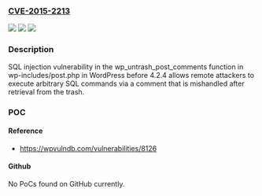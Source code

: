### [CVE-2015-2213](https://cve.mitre.org/cgi-bin/cvename.cgi?name=CVE-2015-2213)
![](https://img.shields.io/static/v1?label=Product&message=n%2Fa&color=blue)
![](https://img.shields.io/static/v1?label=Version&message=n%2Fa&color=blue)
![](https://img.shields.io/static/v1?label=Vulnerability&message=n%2Fa&color=brighgreen)

### Description

SQL injection vulnerability in the wp_untrash_post_comments function in wp-includes/post.php in WordPress before 4.2.4 allows remote attackers to execute arbitrary SQL commands via a comment that is mishandled after retrieval from the trash.

### POC

#### Reference
- https://wpvulndb.com/vulnerabilities/8126

#### Github
No PoCs found on GitHub currently.

